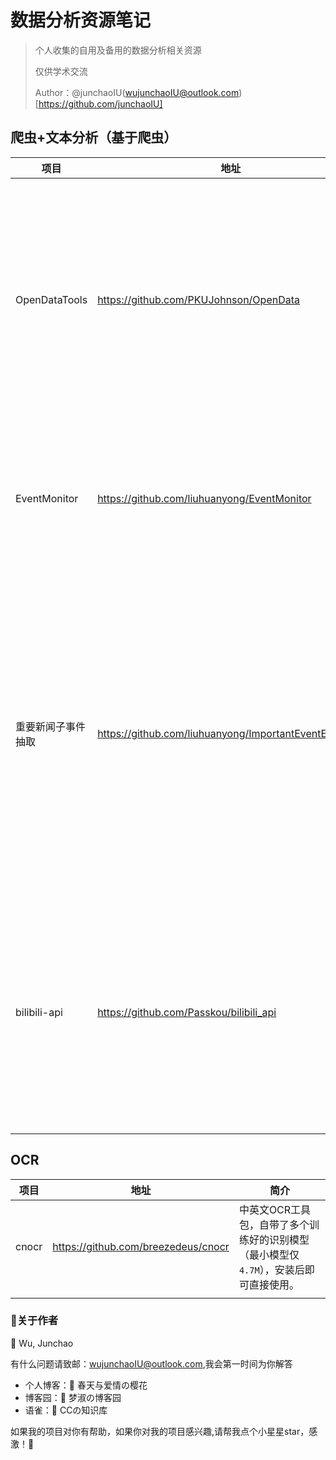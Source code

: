 # 数据分析资源笔记

> 个人收集的自用及备用的数据分析相关资源
>
> 仅供学术交流
>
> Author：@junchaoIU(wujunchaoIU@outlook.com)[https://github.com/junchaoIU]

## 爬虫+文本分析（基于爬虫）

| 项目               | 地址                                                   | 简介                                                         |
| ------------------ | ------------------------------------------------------ | ------------------------------------------------------------ |
| OpenDataTools      | https://github.com/PKUJohnson/OpenData                 | 开源的数据提取工具，专注在各类网站上爬取数据，并通过简单易用的API方式使用，尤其是金融投资数据 |
| EventMonitor       | https://github.com/liuhuanyong/EventMonitor            | 基于给定事件关键词，采集事件资讯，对事件进行挖掘和分析。     |
| 重要新闻子事件抽取 | https://github.com/liuhuanyong/ImportantEventExtractor | 针对某一事件话题下的新闻报道集合，通过使用docrank算法，对新闻报道进行重要性识别，并通过新闻报道时间挑选出时间线上重要新闻。 |
| bilibili-api       | https://github.com/Passkou/bilibili_api                | 一个用 Python 写的调用Bilibili各种 API 的库， 范围涵盖视频、音频、直播、动态、专栏、用户、番剧等。 |

## OCR

| 项目  | 地址                                | 简介                                                         |
| ----- | ----------------------------------- | ------------------------------------------------------------ |
| cnocr | https://github.com/breezedeus/cnocr | 中英文OCR工具包，自带了多个训练好的识别模型（最小模型仅 `4.7M`），安装后即可直接使用。 |
|       |                                     |                                                              |


### 🌸关于作者
🍧 Wu, Junchao

有什么问题请致邮：wujunchaoIU@outlook.com,我会第一时间为你解答

- 个人博客：🌸 春天与爱情の樱花
- 博客园：🌸 梦淑の博客园
- 语雀：🌸 CCの知识库

如果我的项目对你有帮助，如果你对我的项目感兴趣,请帮我点个小星星star，感激！🍉
